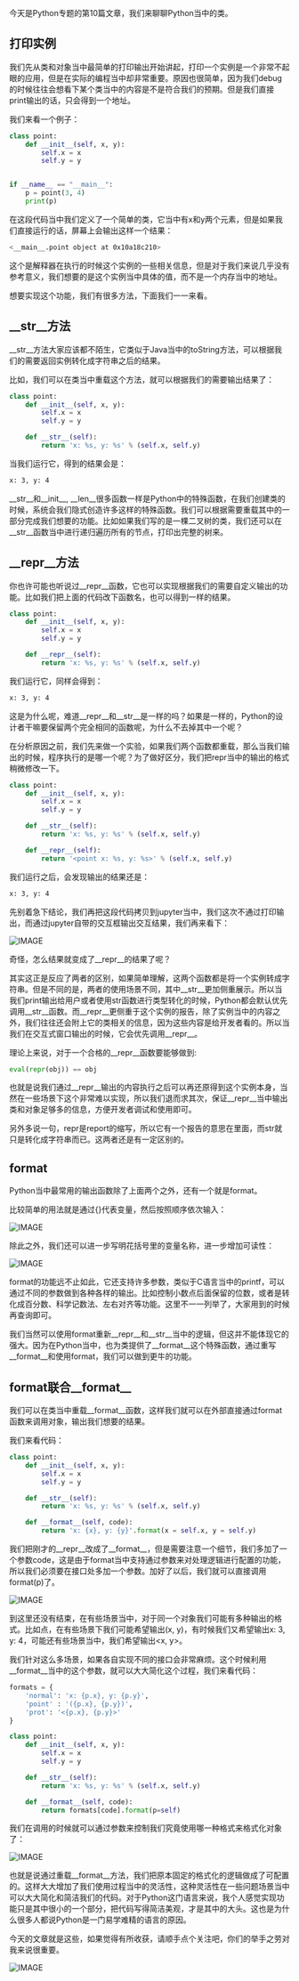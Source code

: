今天是Python专题的第10篇文章，我们来聊聊Python当中的类。

## 打印实例

我们先从类和对象当中最简单的打印输出开始讲起，打印一个实例是一个非常不起眼的应用，但是在实际的编程当中却非常重要。原因也很简单，因为我们debug的时候往往会想看下某个类当中的内容是不是符合我们的预期。但是我们直接print输出的话，只会得到一个地址。

我们来看一个例子：

```python
class point:
    def __init__(self, x, y):
        self.x = x
        self.y = y


if __name__ == "__main__":
    p = point(3, 4)
    print(p)
```

在这段代码当中我们定义了一个简单的类，它当中有x和y两个元素，但是如果我们直接运行的话，屏幕上会输出这样一个结果：

```bash
<__main__.point object at 0x10a18c210>
```

这个是解释器在执行的时候这个实例的一些相关信息，但是对于我们来说几乎没有参考意义，我们想要的是这个实例当中具体的值，而不是一个内存当中的地址。

想要实现这个功能，我们有很多方法，下面我们一一来看。

## \_\_str\_\_方法

\_\_str\_\_方法大家应该都不陌生，它类似于Java当中的toString方法，可以根据我们的需要返回实例转化成字符串之后的结果。

比如，我们可以在类当中重载这个方法，就可以根据我们的需要输出结果了：

```python
class point:
    def __init__(self, x, y):
        self.x = x
        self.y = y

    def __str__(self):
        return 'x: %s, y: %s' % (self.x, self.y)
```

当我们运行它，得到的结果会是：

```bash
x: 3, y: 4
```

\_\_str\_\_和\_\_init\_\_, \_\_len\_\_很多函数一样是Python中的特殊函数，在我们创建类的时候，系统会我们隐式创造许多这样的特殊函数。我们可以根据需要重载其中的一部分完成我们想要的功能。比如如果我们写的是一棵二叉树的类，我们还可以在\_\_str\_\_函数当中进行递归遍历所有的节点，打印出完整的树来。

## \_\_repr\_\_方法

你也许可能也听说过\_\_repr\_\_函数，它也可以实现根据我们的需要自定义输出的功能。比如我们把上面的代码改下函数名，也可以得到一样的结果。

```python
class point:
    def __init__(self, x, y):
        self.x = x
        self.y = y

    def __repr__(self):
        return 'x: %s, y: %s' % (self.x, self.y)
```

我们运行它，同样会得到：

```bash
x: 3, y: 4
```

这是为什么呢，难道__repr__和__str__是一样的吗？如果是一样的，Python的设计者干嘛要保留两个完全相同的函数呢，为什么不去掉其中一个呢？

在分析原因之前，我们先来做一个实验，如果我们两个函数都重载，那么当我们输出的时候，程序执行的是哪一个呢？为了做好区分，我们把repr当中的输出的格式稍微修改一下。

```python
class point:
    def __init__(self, x, y):
        self.x = x
        self.y = y

    def __str__(self):
        return 'x: %s, y: %s' % (self.x, self.y)

    def __repr__(self):
        return '<point x: %s, y: %s>' % (self.x, self.y)
```

我们运行之后，会发现输出的结果还是：

```bash
x: 3, y: 4
```

先别着急下结论，我们再把这段代码拷贝到jupyter当中，我们这次不通过打印输出，而通过jupyter自带的交互框输出交互结果，我们再来看下：

![IMAGE](resources/F0DF91A9085CFCBBF35109399138A91C.jpg)

奇怪，怎么结果就变成了__repr__的结果了呢？

其实这正是反应了两者的区别，如果简单理解，这两个函数都是将一个实例转成字符串。但是不同的是，两者的使用场景不同，其中__str__更加侧重展示。所以当我们print输出给用户或者使用str函数进行类型转化的时候，Python都会默认优先调用__str__函数。而__repr__更侧重于这个实例的报告，除了实例当中的内容之外，我们往往还会附上它的类相关的信息，因为这些内容是给开发者看的。所以当我们在交互式窗口输出的时候，它会优先调用__repr__。

理论上来说，对于一个合格的__repr__函数要能够做到:

```python
eval(repr(obj)) == obj
```

也就是说我们通过__repr__输出的内容执行之后可以再还原得到这个实例本身，当然在一些场景下这个非常难以实现，所以我们退而求其次，保证__repr__当中输出类和对象足够多的信息，方便开发者调试和使用即可。

另外多说一句，repr是report的缩写，所以它有一个报告的意思在里面，而str就只是转化成字符串而已。这两者还是有一定区别的。

## format

Python当中最常用的输出函数除了上面两个之外，还有一个就是format。

比较简单的用法就是通过{}代表变量，然后按照顺序依次输入：

![IMAGE](resources/259DE04CA4CD1C228F877AA839942A0F.jpg)

除此之外，我们还可以进一步写明花括号里的变量名称，进一步增加可读性：

![IMAGE](resources/4611B780C0BF25F39E2183CA7F83A7C5.jpg)

format的功能远不止如此，它还支持许多参数，类似于C语言当中的printf，可以通过不同的参数做到各种各样的输出。比如控制小数点后面保留的位数，或者是转化成百分数、科学记数法、左右对齐等功能。这里不一一列举了，大家用到的时候再查询即可。

我们当然可以使用format重新__repr__和__str__当中的逻辑，但这并不能体现它的强大。因为在Python当中，也为类提供了__format__这个特殊函数，通过重写__format__和使用format，我们可以做到更牛的功能。

## format联合\_\_format\_\_

我们可以在类当中重载__format__函数，这样我们就可以在外部直接通过format函数来调用对象，输出我们想要的结果。

我们来看代码：

```python
class point:
    def __init__(self, x, y):
        self.x = x
        self.y = y

    def __str__(self):
        return 'x: %s, y: %s' % (self.x, self.y)

    def __format__(self, code):
        return 'x: {x}, y: {y}'.format(x = self.x, y = self.y)
```

我们把刚才的__repr__改成了__format__，但是需要注意一个细节，我们多加了一个参数code，这是由于format当中支持通过参数来对处理逻辑进行配置的功能，所以我们必须要在接口处多加一个参数。加好了以后，我们就可以直接调用format(p)了。

![IMAGE](resources/47D1C32A1FB23CC98EB9E726FF656265.jpg)

到这里还没有结束，在有些场景当中，对于同一个对象我们可能有多种输出的格式。比如点，在有些场景下我们可能希望输出(x, y)，有时候我们又希望输出x: 3, y: 4，可能还有些场景当中，我们希望输出<x, y>。

我们针对这么多场景，如果各自实现不同的接口会非常麻烦。这个时候利用__format__当中的这个参数，就可以大大简化这个过程，我们来看代码：

```python
formats = {
    'normal': 'x: {p.x}, y: {p.y}',
    'point' : '({p.x}, {p.y})',
    'prot': '<{p.x}, {p.y}>'
}

class point:
    def __init__(self, x, y):
        self.x = x
        self.y = y

    def __str__(self):
        return 'x: %s, y: %s' % (self.x, self.y)

    def __format__(self, code):
        return formats[code].format(p=self)
```

我们在调用的时候就可以通过参数来控制我们究竟使用哪一种格式来格式化对象了：

![IMAGE](resources/C7FD3E3389121B55668BADE246513F51.jpg)


也就是说通过重载__format__方法，我们把原本固定的格式化的逻辑做成了可配置的。这样大大增加了我们使用过程当中的灵活性，这种灵活性在一些问题场景当中可以大大简化和简洁我们的代码。对于Python这门语言来说，我个人感觉实现功能只是其中很小的一个部分，把代码写得简洁美观，才是其中的大头。这也是为什么很多人都说Python是一门易学难精的语言的原因。

今天的文章就是这些，如果觉得有所收获，请顺手点个关注吧，你们的举手之劳对我来说很重要。

![IMAGE](resources/B7AE373ACC841036368D0E2FA480D876.jpg)